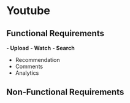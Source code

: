 # Youtube

## Functional Requirements
**- Upload**
**- Watch**
**- Search**
- Recommendation
- Comments
- Analytics

## Non-Functional Requirements

